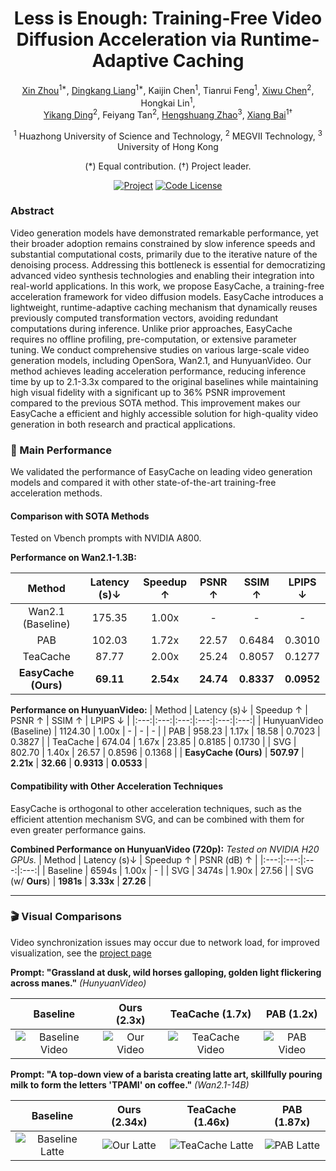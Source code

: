 <div align="center"> 
  <h1>Less is Enough: Training-Free Video Diffusion Acceleration via Runtime-Adaptive Caching</h1>

  <a href="https://lmd0311.github.io/" target="_blank" rel="noopener noreferrer">Xin Zhou</a><sup>1\*</sup>,
  <a href="https://dk-liang.github.io/" target="_blank" rel="noopener noreferrer">Dingkang Liang</a><sup>1\*</sup>,
Kaijin Chen<sup>1</sup>, Tianrui Feng<sup>1</sup>,
  <a href="https://scholar.google.com/citations?user=PVMQa-IAAAAJ&hl=en" target="_blank" rel="noopener noreferrer">Xiwu Chen</a><sup>2</sup>, Hongkai Lin<sup>1</sup>, <br>
  <a href="https://scholar.google.com/citations?user=gdP9StQAAAAJ&hl=en" target="_blank" rel="noopener noreferrer">Yikang Ding</a><sup>2</sup>, Feiyang Tan<sup>2</sup>,
  <a href="https://scholar.google.com/citations?user=4uE10I0AAAAJ&hl=en" target="_blank" rel="noopener noreferrer">Hengshuang Zhao</a><sup>3</sup>,
  <a href="https://scholar.google.com/citations?user=UeltiQ4AAAAJ&hl=en" target="_blank" rel="noopener noreferrer">Xiang Bai</a><sup>1†</sup>

  <sup>1</sup> Huazhong University of Science and Technology, <sup>2</sup> MEGVII Technology, <sup>3</sup> University of Hong Kong <br>

(\*) Equal contribution. (†) Project leader.

  [![Project](https://img.shields.io/badge/Homepage-project-orange.svg?logo=googlehome)](https://H-EmbodVis.github.io/EasyCache/)
  [![Code License](https://img.shields.io/badge/Code%20License-Apache_2.0-green.svg)](https://github.com/LMD0311/EasyCache/blob/main/LICENSE)

</div>

### **Abstract**
Video generation models have demonstrated remarkable performance, yet their broader adoption remains constrained by slow inference speeds and substantial computational costs, primarily due to the iterative nature of the denoising process. Addressing this bottleneck is essential for democratizing advanced video synthesis technologies and enabling their integration into real-world applications. In this work, we propose EasyCache, a training-free acceleration framework for video diffusion models. EasyCache introduces a lightweight, runtime-adaptive caching mechanism that dynamically reuses previously computed transformation vectors, avoiding redundant computations during inference. Unlike prior approaches, EasyCache requires no offline profiling, pre-computation, or extensive parameter tuning. We conduct comprehensive studies on various large-scale video generation models, including OpenSora, Wan2.1, and HunyuanVideo. Our method achieves leading acceleration performance, reducing inference time by up to 2.1-3.3x compared to the original baselines while maintaining high visual fidelity with a significant up to 36% PSNR improvement compared to the previous SOTA method. This improvement makes our EasyCache a efficient and highly accessible solution for high-quality video generation in both research and practical applications.


### **🚀 Main Performance**

We validated the performance of EasyCache on leading video generation models and compared it with other state-of-the-art training-free acceleration methods.

#### Comparison with SOTA Methods 

Tested on Vbench prompts with NVIDIA A800.

**Performance on Wan2.1-1.3B:**

| Method | Latency (s)↓ | Speedup ↑ | PSNR ↑ | SSIM ↑ | LPIPS ↓ |
|:---:|:---:|:---:|:---:|:---:|:---:|
| Wan2.1 (Baseline) | 175.35 | 1.00x | - | - | - |
| PAB | 102.03 | 1.72x | 22.57 | 0.6484 | 0.3010 |
| TeaCache | 87.77 | 2.00x | 25.24 | 0.8057 | 0.1277 |
| **EasyCache (Ours)** | **69.11** | **2.54x** | **24.74** | **0.8337** | **0.0952** |

**Performance on HunyuanVideo:**
| Method | Latency (s)↓ | Speedup ↑ | PSNR ↑ | SSIM ↑ | LPIPS ↓ |
|:---:|:---:|:---:|:---:|:---:|:---:|
| HunyuanVideo (Baseline) | 1124.30 | 1.00x | - | - | - |
| PAB | 958.23 | 1.17x | 18.58 | 0.7023 | 0.3827 |
| TeaCache | 674.04 | 1.67x | 23.85 | 0.8185 | 0.1730 |
| SVG | 802.70 | 1.40x | 26.57 | 0.8596 | 0.1368 |
| **EasyCache (Ours)** | **507.97** | **2.21x** | **32.66** | **0.9313** | **0.0533** |

#### **Compatibility with Other Acceleration Techniques**

EasyCache is orthogonal to other acceleration techniques, such as the efficient attention mechanism SVG, and can be combined with them for even greater performance gains.

**Combined Performance on HunyuanVideo (720p):**
*Tested on NVIDIA H20 GPUs.*
| Method | Latency (s)↓ | Speedup ↑ | PSNR (dB) ↑ |
|:---:|:---:|:---:|:---:|
| Baseline | 6594s | 1.00x | - |
| SVG | 3474s | 1.90x | 27.56 |
| SVG (w/ **Ours**) | **1981s** | **3.33x** | **27.26** |


---

### **🎬 Visual Comparisons**
Video synchronization issues may occur due to network load, for improved visualization, see the [project page](https://H-EmbodVis.github.io/EasyCache/)

**Prompt: "Grassland at dusk, wild horses galloping, golden light flickering across manes."**
*(HunyuanVideo)*

| Baseline | Ours (2.3x) | TeaCache (1.7x) | PAB (1.2x) |
| :---: | :---: | :---: | :---: |
| ![Baseline Video](./static/videos/Comparison/gt/6.gif) | ![Our Video](./static/videos/Comparison/our/6.gif) | ![TeaCache Video](./static/videos/Comparison/teacache/6.gif) | ![PAB Video](./static/videos/Comparison/pab/6.gif) |

**Prompt: "A top-down view of a barista creating latte art, skillfully pouring milk to form the letters 'TPAMI' on coffee."**
*(Wan2.1-14B)*

| Baseline | Ours (2.34x) | TeaCache (1.46x) | PAB (1.87x) |
| :---: | :---: | :---: | :---: |
| ![Baseline Latte](./static/videos/Comparison/gt/7.gif) | ![Our Latte](./static/videos/Comparison/our/7.gif) | ![TeaCache Latte](./static/videos/Comparison/teacache/7.gif) | ![PAB Latte](./static/videos/Comparison/pab/7.gif) |
